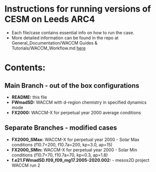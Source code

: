 # Instructions for running versions of CESM on Leeds ARC4

- Each file/case contains essential info on how to run the case. 
- More detailed information can be found in the repo at General_Documentation/WACCM Guides & Tutorials/WACCM_Workflow.md [here](https://github.com/UoL-Planetary-Modelling/General_Documentation/blob/main/WACCM%20Guides%20%26%20Tutorials/WACCM_Workflow.md)

#
#
# **Contents:**

## Main Branch - out of the box configurations
- **README:** this file
- **FWmadSD:** WACCM with d-region chemistry in specified dynamics mode
- **FX2000:** WACCM-X for perpetual year 2000 average conditions

## Separate Branches - modified cases
- **FX2000_SMax:** WACCM-X for perpetual year 2000 - Solar Max conditions (f10.7=200, f10.7a=200, kp=3.0, ap=15)
- **FX2000_SMin:** WACCM-X for perpetual year 2000 - Solar Min conditions (f10.7=70, f10.7a=70, kp=0.3, ap=1.8)
- **f.e21.FWmadSD.f09_f09_mg17.2005-2020.002:** - mesos2D project WACCM run 2
